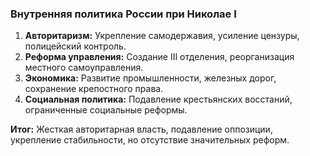 ### Внутренняя политика России при Николае I

1. **Авторитаризм:** Укрепление самодержавия, усиление цензуры, полицейский контроль.
2. **Реформа управления:** Создание III отделения, реорганизация местного самоуправления.
3. **Экономика:** Развитие промышленности, железных дорог, сохранение крепостного права.
4. **Социальная политика:** Подавление крестьянских восстаний, ограниченные социальные реформы.

**Итог:** Жесткая авторитарная власть, подавление оппозиции, укрепление стабильности, но отсутствие значительных реформ.